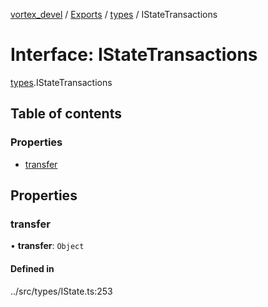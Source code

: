 [vortex_devel](../README.md) / [Exports](../modules.md) / [types](../modules/types.md) / IStateTransactions

# Interface: IStateTransactions

[types](../modules/types.md).IStateTransactions

## Table of contents

### Properties

- [transfer](types.IStateTransactions.md#transfer)

## Properties

### transfer

• **transfer**: `Object`

#### Defined in

../src/types/IState.ts:253

